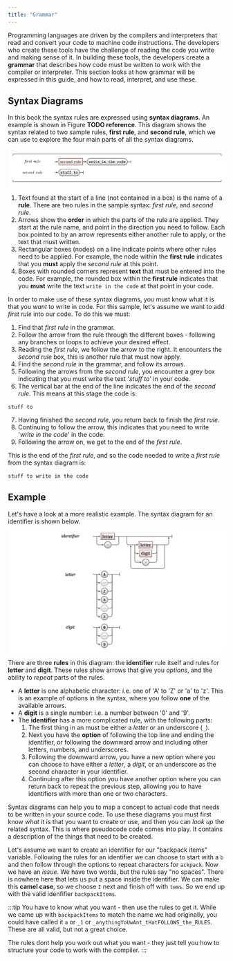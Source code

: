 ```yaml
---
title: "Grammar"
---
```


Programming languages are driven by the compilers and interpreters that read and convert your code to machine code instructions. The developers who create these tools have the challenge of reading the code you write and making sense of it. In building these tools, the developers create a **grammar** that describes how code must be written to work with the compiler or interpreter. This section looks at how grammar will be expressed in this guide, and how to read, interpret, and use these.

## Syntax Diagrams

In this book the syntax rules are expressed using **syntax diagrams**. An example is shown in Figure **TODO reference**. This diagram shows the syntax related to two sample rules, **first rule**, and **second rule**, which we can use to explore the four main parts of all the syntax diagrams.

![A syntax diagram with two rules - first rule and second rule.](./images/basic_rules.png)

1. Text found at the start of a line (not contained in a box) is the name of a **rule**. There are two rules in the sample syntax: *first rule*, and *second rule*.
2. Arrows show the **order** in which the parts of the rule are applied. They start at the rule name, and point in the direction you need to follow. Each box pointed to by an arrow represents either another rule to apply, or the text that must written.
3. Rectangular boxes (nodes) on a line indicate points where other rules need to be applied. For example, the node within the **first rule** indicates that you **must** apply the *second rule* at this point.
4. Boxes with rounded corners represent **text** that must be entered into the code. For example, the rounded box within the **first rule** indicates that you **must** write the text `write in the code` at that point in your code.

In order to make use of these syntax diagrams, you must know what it is that you *want* to write in code. For this sample, let's assume we want to add *first rule* into our code. To do this we must:

1. Find that *first rule* in the grammar.
2. Follow the arrow from the rule through the different boxes - following any branches or loops to achieve your desired effect.
3. Reading the *first rule*, we follow the arrow to the right. It encounters the *second rule* box, this is another rule that must now apply.
4. Find the *second rule* in the grammar, and follow its arrows.
5. Following the arrows from the *second rule*, you encounter a grey box indicating that you must write the text '*stuff to*' in your code.
6. The vertical bar at the end of the line indicates the end of the *second rule*. This means at this stage the code is:

  ```
  stuff to
  ```

7. Having finished the *second rule*, you return back to finish the *first rule*. 
8. Continuing to follow the arrow, this indicates that you need to write '*write in the
code*' in the code. 
9. Following the arrow on, we get to the end of the *first rule*.
  
This is the end of the *first rule*, and so the code needed to write a *first rule* from the syntax diagram is:

```
stuff to write in the code
```

## Example

Let's have a look at a more realistic example. The syntax diagram for an identifier is shown below.

![Figure 5.12 The syntax of an Identifier.](./images/program-creation/IdentifierSyntax.png "The syntax of an Identifier")

There are three **rules** in this diagram: the **identifier** rule
itself and rules for **letter** and **digit**. These rules show arrows
that give you *options*, and the ability to *repeat* parts of the rules.

- A **letter** is one alphabetic character: i.e. one of 'A' to 'Z' or 'a' to 'z'. This is an example of options in the syntax, where you follow **one** of the available arrows.
- A **digit** is a single number: i.e. a number between '0' and '9'.
- The **identifier** has a more complicated rule, with the following parts:
    1. The first thing in an must be either a *letter* or an underscore (`_`).
    1. Next you have the **option** of following the top line and ending
        the identifier, or following the downward arrow and including
        other letters, numbers, and underscores.
    1. Following the downward arrow, you have a new option where you can
        choose to have either a *letter*, a *digit*, or an underscore as
        the second character in your identifier.
    1. Continuing after this option you have another option where you
        can return back to repeat the previous step, allowing you to
        have identifiers with more than one or two characters.

Syntax diagrams can help you to map a concept to actual code that needs to be written in your source code. To use these diagrams you must first know *what* it is that you want to create or use, and then you can *look up* the related syntax. This is where pseudocode code comes into play. It contains a description of the things that need to be created.

Let's assume we want to create an identifier for our "backpack items" variable. Following the rules for an identifier we can choose to start with a `b` and then follow through the options to repeat characters for `ackpack`. Now we have an *issue*. We have two words, but the rules say "no spaces". There is nowhere here that lets us put a space inside the identifier. We can make this **camel case**, so we choose `I` next and finish off with `tems`. So we end up with the valid idenfifier `backpackItems`.

:::tip
You have to know what you want - then use the rules to get it. While we came up with `backpackItems` to match the name we had originally, you could have called it `a` or `_1` or `_anythingYoUwAnt_tHatFOLLOWS_the_RULES`. These are all valid, but not a great choice.

The rules dont help you work out what you want - they just tell you how to structure your code to work with the compiler.
:::
